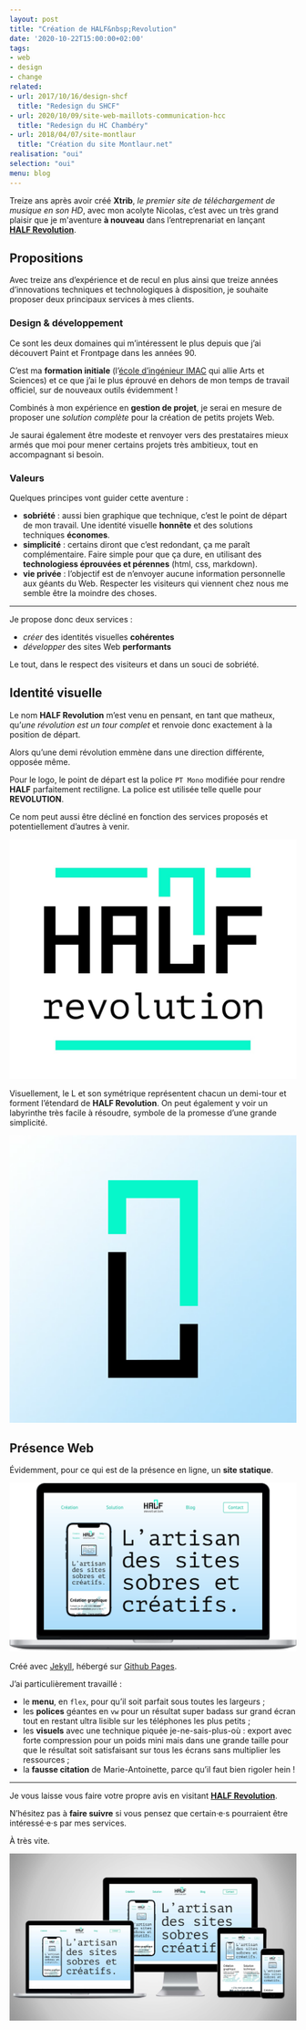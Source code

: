 ```yaml
---
layout: post
title: "Création de HALF&nbsp;Revolution"
date: '2020-10-22T15:00:00+02:00'
tags:
- web
- design
- change
related:
- url: 2017/10/16/design-shcf
  title: "Redesign du SHCF"
- url: 2020/10/09/site-web-maillots-communication-hcc
  title: "Redesign du HC Chambéry"
- url: 2018/04/07/site-montlaur
  title: "Création du site Montlaur.net"
realisation: "oui"
selection: "oui"
menu: blog
---
```

Treize ans après avoir créé **Xtrib**, *le premier site de téléchargement de musique en son HD*, avec mon acolyte Nicolas, c’est avec un très grand plaisir que je m'aventure **à nouveau** dans l’entreprenariat en lançant **[HALF&nbsp;Revolution](https://half.re/)**.

## Propositions
Avec treize ans d’expérience et de recul en plus ainsi que treize années d’innovations techniques et technologiques à disposition, je souhaite proposer deux principaux services à mes clients.

### Design & développement
Ce sont les deux domaines qui m’intéressent le plus depuis que j’ai découvert Paint et Frontpage dans les années 90.

C’est ma **formation initiale** (l’[école d’ingénieur IMAC](https://ingenieur-imac.fr) qui allie Arts et Sciences) et ce que j’ai le plus éprouvé en dehors de mon temps de travail officiel, sur de nouveaux outils évidemment&nbsp;!

Combinés à mon expérience en **gestion de projet**, je serai en mesure de proposer une *solution complète* pour la création de petits projets Web.

Je saurai également être modeste et renvoyer vers des prestataires mieux armés que moi pour mener certains projets très ambitieux, tout en accompagnant si besoin.

### Valeurs
Quelques principes vont guider cette aventure&nbsp;:
 - **sobriété**&nbsp;: aussi bien graphique que technique, c’est le point de départ de mon travail. Une identité visuelle **honnête** et des solutions techniques **économes**.
 - **simplicité**&nbsp;: certains diront que c’est redondant, ça me paraît complémentaire. Faire simple pour que ça dure, en utilisant des **technologiess éprouvées et pérennes** (html, css, markdown).
 - **vie privée**&nbsp;: l’objectif est de n’envoyer aucune information personnelle aux géants du Web. Respecter les visiteurs qui viennent chez nous me semble être la moindre des choses.

---

<div class="gray-background">
  <p>
    Je propose donc deux services&nbsp;:
  </p>
  <ul>
    <li><em>créer</em> des identités visuelles <strong>cohérentes</strong></li>
    <li><em>développer</em> des sites Web <strong>performants</strong></li>
  </ul>
  <p>
    Le tout, dans le respect des visiteurs et dans un souci de sobriété.
  </p>
</div>

## Identité visuelle
Le nom **HALF&nbsp;Revolution** m’est venu en pensant, en tant que matheux, qu’*une révolution est un tour complet* et renvoie donc exactement à la position de départ.

Alors qu’une demi révolution emmène dans une direction différente, opposée même.

Pour le logo, le point de départ est la police ``PT Mono`` modifiée pour rendre **HALF** parfaitement rectiligne. La police est utilisée telle quelle pour **REVOLUTION**.

Ce nom peut aussi être décliné en fonction des services proposés et potentiellement d’autres à venir.

<img src="/dist/posts-img/half.jpg" alt="Logo HALF Revolution">

Visuellement, le L et son symétrique représentent chacun un demi-tour et forment l’étendard de **HALF&nbsp;Revolution**. On peut également y voir un labyrinthe très facile à résoudre, symbole de la promesse d’une grande simplicité.

<img src="/dist/posts-img/half-fav.svg" alt="Favicon HALF Revolution">

## Présence Web
Évidemment, pour ce qui est de la présence en ligne, un **site statique**.

<img src="/dist/posts-img/half-site.png" alt="Capture d’écran du site Web de HALF Revolution">

Créé avec [Jekyll](http://jekyllrb.com), hébergé sur [Github Pages](https://pages.github.com).

J’ai particulièrement travaillé&nbsp;:
 - le **menu**, en ``flex``, pour qu’il soit parfait sous toutes les largeurs&nbsp;;
 - les **polices** géantes en ``vw`` pour un résultat super badass sur grand écran tout en restant ultra lisible sur les téléphones les plus petits&nbsp;;
 - les **visuels** avec une technique piquée je-ne-sais-plus-où&nbsp;: export avec forte compression pour un poids mini mais dans une grande taille pour que le résultat soit satisfaisant sur tous les écrans sans multiplier les ressources&nbsp;;
 - la **fausse citation** de Marie-Antoinette, parce qu’il faut bien rigoler hein&nbsp;!

---

 <div class="gray-background">
   <p>
    Je vous laisse vous faire votre propre avis en visitant <a href="https://half.re/"><strong>HALF&nbsp;Revolution</strong></a>.
  </p>
  <p>
    N’hésitez pas à <strong>faire suivre</strong> si vous pensez que certain·e·s pourraient être intéressé·e·s par mes services.
  </p>
</div>

À très vite.

<img src="/dist/posts-img/half-responsive.jpg" alt="Capture d’écran du site Web de HALF Revolution">

